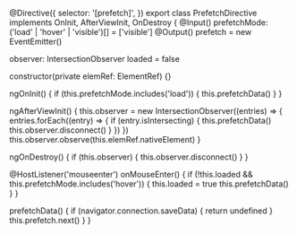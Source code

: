 @Directive({
  selector: '[prefetch]',
})
export class PrefetchDirective implements OnInit, AfterViewInit, OnDestroy {
  @Input()
  prefetchMode: ('load' | 'hover' | 'visible')[] = ['visible']
  @Output()
  prefetch = new EventEmitter<void>()

  observer: IntersectionObserver
  loaded = false

  constructor(private elemRef: ElementRef) {}

  ngOnInit() {
    if (this.prefetchMode.includes('load')) {
      this.prefetchData()
    }
  }

  ngAfterViewInit() {
    this.observer = new IntersectionObserver((entries) => {
      entries.forEach((entry) => {
        if (entry.isIntersecting) {
          this.prefetchData()
          this.observer.disconnect()
        }
      })
    })
    this.observer.observe(this.elemRef.nativeElement)
  }

  ngOnDestroy() {
    if (this.observer) {
      this.observer.disconnect()
    }
  }

  @HostListener('mouseenter')
  onMouseEnter() {
    if (!this.loaded && this.prefetchMode.includes('hover')) {
      this.loaded = true
      this.prefetchData()
    }
  }

  prefetchData() {
    if (navigator.connection.saveData) {
      return undefined
    }
    this.prefetch.next()
  }
}
